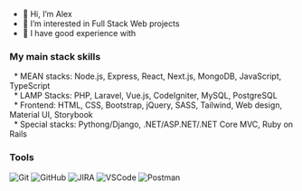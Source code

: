 - 👋 Hi, I’m Alex
- 👀 I’m interested in Full Stack Web projects
- 🌱 I have good experience with <br>

### My main stack skills
&nbsp; * MEAN stacks:  Node.js, Express, React, Next.js, MongoDB, JavaScript, TypeScript<br>
&nbsp; * LAMP Stacks:  PHP, Laravel, Vue.js, CodeIgniter, MySQL, PostgreSQL<br>
&nbsp; * Frontend:   HTML, CSS, Bootstrap, jQuery, SASS, Tailwind, Web design, Material UI, Storybook<br>
&nbsp; * Special stacks: Pythong/Django, .NET/ASP.NET/.NET Core MVC, Ruby on Rails


### Tools
![Git](https://img.shields.io/badge/-Git-black?style=flat-square&logo=git)
![GitHub](https://img.shields.io/badge/-GitHub-181717?style=flat-square&logo=github)
![JIRA](https://img.shields.io/badge/-JIRA-0052cc?style=flat-square&logo=jira)
![VSCode](https://img.shields.io/badge/-VS_Code-007ACC?style=flat-square&logo=visual-studio-code)
![Postman](https://img.shields.io/badge/-Postman-orange?style=flat-square&logo=postman)



<!---
mcsolution39/mcsolution39 is a ✨ special ✨ repository because its `README.md` (this file) appears on your GitHub profile.
You can click the Preview link to take a look at your changes.
--->
